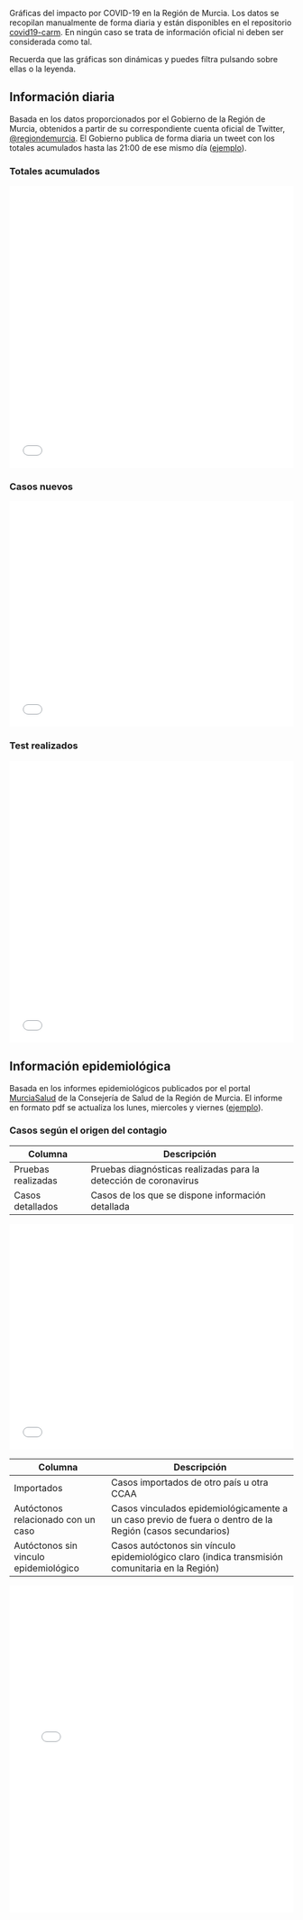 Gráficas del impacto por COVID-19 en la Región de Murcia. Los datos se recopilan manualmente de forma diaria y están disponibles en el repositorio [covid19-carm](https://github.com/edumardo/covid19-carm). En ningún caso se trata de información oficial ni deben ser considerada como tal.

Recuerda que las gráficas son dinámicas y puedes filtra pulsando sobre ellas o la leyenda.

## Información diaria

Basada en los datos proporcionados por el Gobierno de la Región de Murcia, obtenidos a partir de su correspondiente cuenta oficial de Twitter, [@regiondemurcia](https://twitter.com/regiondemurcia). El Gobierno publica de forma diaria un tweet con los totales acumulados hasta las 21:00 de ese mismo día ([ejemplo](https://twitter.com/regiondemurcia/status/1243630437232246785)).

### Totales acumulados

<iframe title="" aria-label="Interactive line chart" id="datawrapper-chart-IMsHn" src="//datawrapper.dwcdn.net/IMsHn/10/" scrolling="no" frameborder="0" style="width: 0; min-width: 100% !important; border: none;" height="500"></iframe><script type="text/javascript">!function(){"use strict";window.addEventListener("message",function(a){if(void 0!==a.data["datawrapper-height"])for(var e in a.data["datawrapper-height"]){var t=document.getElementById("datawrapper-chart-"+e)||document.querySelector("iframe[src*='"+e+"']");t&&(t.style.height=a.data["datawrapper-height"][e]+"px")}})}();
</script>

### Casos nuevos

<iframe title="" aria-label="Stacked Column Chart" id="datawrapper-chart-x5IaJ" src="//datawrapper.dwcdn.net/x5IaJ/7/" scrolling="no" frameborder="0" style="width: 0; min-width: 100% !important; border: none;" height="400"></iframe><script type="text/javascript">!function(){"use strict";window.addEventListener("message",function(a){if(void 0!==a.data["datawrapper-height"])for(var e in a.data["datawrapper-height"]){var t=document.getElementById("datawrapper-chart-"+e)||document.querySelector("iframe[src*='"+e+"']");t&&(t.style.height=a.data["datawrapper-height"][e]+"px")}})}();
</script>

### Test realizados

<iframe title="" aria-label="Column Chart" id="datawrapper-chart-mH9hb" src="//datawrapper.dwcdn.net/mH9hb/1/" scrolling="no" frameborder="0" style="width: 0; min-width: 100% !important; border: none;" height="500"></iframe><script type="text/javascript">!function(){"use strict";window.addEventListener("message",function(a){if(void 0!==a.data["datawrapper-height"])for(var e in a.data["datawrapper-height"]){var t=document.getElementById("datawrapper-chart-"+e)||document.querySelector("iframe[src*='"+e+"']");t&&(t.style.height=a.data["datawrapper-height"][e]+"px")}})}();
</script>

## Información epidemiológica

Basada en los informes epidemiológicos publicados por el portal [MurciaSalud](http://www.murciasalud.es/pagina.php?id=458869) de la Consejería de Salud de la Región de Murcia. El informe en formato pdf se actualiza los lunes, miercoles y viernes ([ejemplo](http://www.murciasalud.es/archivo.php?id=458891)).

### Casos según el origen del contagio

|Columna| Descripción |
|-------|-------------|
| Pruebas realizadas | Pruebas diagnósticas realizadas para la detección de coronavirus |
| Casos detallados |  Casos de los que se dispone información detallada |

<iframe title="" aria-label="Interactive line chart" id="datawrapper-chart-DGmKZ" src="//datawrapper.dwcdn.net/DGmKZ/4/" scrolling="no" frameborder="0" style="width: 0; min-width: 100% !important; border: none;" height="400"></iframe><script type="text/javascript">!function(){"use strict";window.addEventListener("message",function(a){if(void 0!==a.data["datawrapper-height"])for(var e in a.data["datawrapper-height"]){var t=document.getElementById("datawrapper-chart-"+e)||document.querySelector("iframe[src*='"+e+"']");t&&(t.style.height=a.data["datawrapper-height"][e]+"px")}})}();
</script>

|Columna| Descripción |
|-------|-------------|
| Importados | Casos importados de otro país u otra CCAA |
| Autóctonos relacionado con un caso | Casos vinculados epidemiológicamente a un caso previo de fuera o dentro de la Región (casos secundarios) |
| Autóctonos sin vinculo epidemiológico | Casos autóctonos sin vínculo epidemiológico claro (indica transmisión comunitaria en la Región) |

<iframe title="" aria-label="Stacked Column Chart" id="datawrapper-chart-hLp09" src="//datawrapper.dwcdn.net/hLp09/2/" scrolling="no" frameborder="0" style="width: 0; min-width: 100% !important; border: none;" height="579"></iframe><script type="text/javascript">!function(){"use strict";window.addEventListener("message",function(a){if(void 0!==a.data["datawrapper-height"])for(var e in a.data["datawrapper-height"]){var t=document.getElementById("datawrapper-chart-"+e)||document.querySelector("iframe[src*='"+e+"']");t&&(t.style.height=a.data["datawrapper-height"][e]+"px")}})}();
</script>